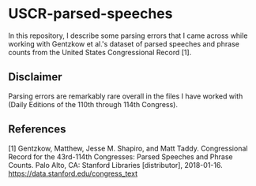 # USCR-parsed-speeches
In this repository, I describe some parsing errors that I came across while working with Gentzkow et al.'s dataset of parsed speeches and phrase counts from the United States Congressional Record [1].

## Disclaimer
Parsing errors are remarkably rare overall in the files I have worked with (Daily Editions of the 110th through 114th Congress).

## References

[1] Gentzkow, Matthew, Jesse M. Shapiro, and Matt Taddy. Congressional Record for the 43rd-114th Congresses: Parsed Speeches and Phrase Counts. Palo Alto, CA: Stanford Libraries [distributor], 2018-01-16. https://data.stanford.edu/congress_text
